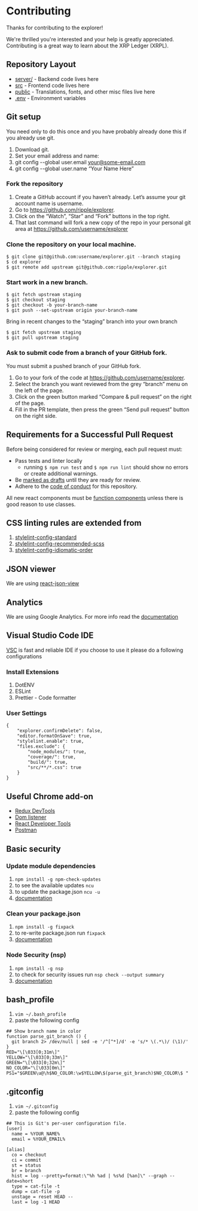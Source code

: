 # Contributing
Thanks for contributing to the explorer!

We're thrilled you're interested and your help is greatly appreciated. Contributing is a great way to learn about the XRP Ledger (XRPL).

## Repository Layout

- [server/](server/) - Backend code lives here
- [src](src/) - Frontend code lives here
- [public](public/) - Translations, fonts, and other misc files live here
- [.env](.env.example) - Environment variables

## Git setup
You need only to do this once and you have probably already done this if you already use git.

1. Download git.
2. Set your email address and name:
3. git config --global user.email your@some-email.com
4. git config --global user.name “Your Name Here”

### Fork the repository
1. Create a GitHub account if you haven’t already.  Let’s assume your git account name is username.
2. Go to https://github.com/ripple/explorer.
3. Click on the “Watch”, “Star” and “Fork” buttons in the top right.
4. That last command will fork a new copy of the repo in your personal git area at https://github.com/username/explorer

### Clone the repository on your local machine.
```
$ git clone git@github.com:username/explorer.git --branch staging
$ cd explorer
$ git remote add upstream git@github.com:ripple/explorer.git
```

### Start work in a new branch.
```
$ git fetch upstream staging
$ git checkout staging
$ git checkout -b your-branch-name
$ git push --set-upstream origin your-branch-name
```

Bring in recent changes to the “staging” branch into your own branch
```
$ git fetch upstream staging
$ git pull upstream staging
```

### Ask to submit code from a branch of your GitHub fork.

You must submit a pushed branch of your GitHub fork.

1. Go to your fork of the code at https://github.com/username/explorer.
2. Select the branch you want reviewed from the grey “branch” menu on the left of the page.
3. Click on the green button marked “Compare & pull request” on the right of the page.
4. Fill in the PR template, then press the green “Send pull request” button on the right side.

## Requirements for a Successful Pull Request

Before being considered for review or merging, each pull request must:

- Pass tests and linter locally
  - running `$ npm run test` and `$ npm run lint` should show no errors or create additional warnings.
- Be [marked as drafts](https://github.blog/2019-02-14-introducing-draft-pull-requests/) until they are ready for review.
- Adhere to the [code of conduct](CODE_OF_CONDUCT.md) for this repository.

All new react components must be [function components](https://reactjs.org/docs/components-and-props.html) unless there is good reason to use classes.


## CSS linting rules are extended from

1.  [stylelint-config-standard](https://github.com/stylelint/stylelint-config-standard)
1.  [stylelint-config-recommended-scss](https://github.com/kristerkari/stylelint-config-recommended-scss)
1.  [stylelint-config-idiomatic-order](https://github.com/ream88/stylelint-config-idiomatic-order)

## JSON viewer

We are using [react-json-view](https://github.com/mac-s-g/react-json-view)

## Analytics

We are using Google Analytics. For more info read the [documentation](https://developers.google.com/analytics/devguides/collection/analyticsjs/)

## Visual Studio Code IDE

[VSC](https://code.visualstudio.com/) is fast and reliable IDE if you choose to use it please do a following configurations

### Install Extensions

1.  DotENV
1.  ESLint
1.  Prettier - Code formatter

### User Settings

```
{
    "explorer.confirmDelete": false,
    "editor.formatOnSave": true,
    "stylelint.enable": true,
    "files.exclude": {
        "node_modules/": true,
        "coverage/": true,
        "build/": true,
        "src/**/*.css": true
    }
}
```

## Useful Chrome add-on

* [Redux DevTools](https://chrome.google.com/webstore/detail/redux-devtools/lmhkpmbekcpmknklioeibfkpmmfibljd?hl=en)
* [Dom listener](https://chrome.google.com/webstore/detail/domlistener/jlfdgnlpibogjanomigieemaembjeolj?hl=en)
* [React Developer Tools](https://chrome.google.com/webstore/detail/react-developer-tools/fmkadmapgofadopljbjfkapdkoienihi/related?hl=en)
* [Postman](https://chrome.google.com/webstore/detail/postman/fhbjgbiflinjbdggehcddcbncdddomop/related?hl=en)

## Basic security

### Update module dependencies

1.  `npm install -g npm-check-updates`
1.  to see the available updates `ncu`
1.  to update the package.json `ncu -u`
1.  [documentation](https://www.npmjs.com/package/npm-check-updates)

### Clean your package.json

1.  `npm install -g fixpack`
1.  to re-write package.json run `fixpack`
1.  [documentation](https://www.npmjs.com/package/fixpack)

### Node Security (nsp)

1.  `npm install -g nsp`
1.  to check for security issues run `nsp check --output summary`
1.  [documentation](https://www.npmjs.com/package/nsp)

## bash_profile

1.  `vim ~/.bash_profile`
1.  paste the following config

```
## Show branch name in color
function parse_git_branch () {
  git branch 2> /dev/null | sed -e '/^[^*]/d' -e 's/* \(.*\)/ (\1)/'
}
RED="\[\033[0;31m\]"
YELLOW="\[\033[0;33m\]"
GREEN="\[\033[0;32m\]"
NO_COLOR="\[\033[0m\]"
PS1="$GREEN\u@\h$NO_COLOR:\w$YELLOW\$(parse_git_branch)$NO_COLOR\$ "
```

## .gitconfig

1.  `vim ~/.gitconfig`
1.  paste the following config

```
## This is Git's per-user configuration file.
[user]
  name = %YOUR_NAME%
  email = %YOUR_EMAIL%

[alias]
  co = checkout
  ci = commit
  st = status
  br = branch
  hist = log --pretty=format:\"%h %ad | %s%d [%an]\" --graph --date=short
  type = cat-file -t
  dump = cat-file -p
  unstage = reset HEAD --
  last = log -1 HEAD
```
